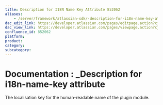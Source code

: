 ```yaml
---
title: Description for I18N Name Key Attribute 852062
aliases:
    - /server/framework/atlassian-sdk/-description-for-i18n-name-key-attribute-852062.html
dac_edit_link: https://developer.atlassian.com/pages/editpage.action?cjm=wozere&pageId=852062
dac_view_link: https://developer.atlassian.com/pages/viewpage.action?cjm=wozere&pageId=852062
confluence_id: 852062
platform:
product:
category:
subcategory:
---
```

# Documentation : \_Description for i18n-name-key attribute

The localisation key for the human-readable name of the plugin module.


















































































































































































































































































































